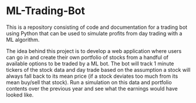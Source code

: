# ML-Trading-Bot
This is a repository consisting of code and documentation for a trading bot using Python that can be used to simulate profits from day trading with a ML algorithm.

The idea behind this project is to develop a web application where users can go in and create their own portfolio of stocks from a handful of available options to 
be traded by a ML bot. The bot will track 1 minute tickers of the stock data and day trade based on the assumption a stock will always fall back to its mean price 
(if a stock deviates too much from its mean buy/sell that stock). Run a simulation on this data and portfolio contents over the previous year and see what the 
earnings would have looked like.
